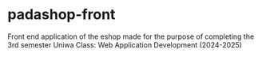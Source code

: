 # padashop-front

Front end application of the eshop made for the purpose of completing the 3rd semester Uniwa Class: Web Application Development (2024-2025)



